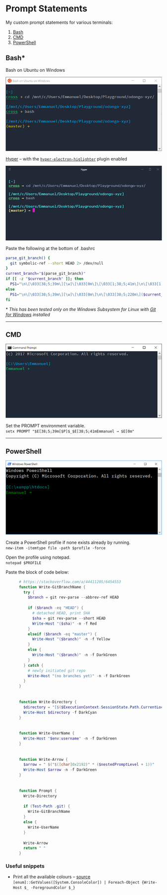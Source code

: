 # Prompt Statements
My custom prompt statements for various terminals:
1. [Bash](#bash)
2. [CMD](#cmd)
3. [PowerShell](#powershell)

## Bash*

Bash on Ubuntu on Windows

![Bash on Ubunut on Windows PS](images/bash.png)

[Hyper](https://hyper.is/) – with the [`hyper-electron-higlighter`](https://www.npmjs.com/package/hyper-electron-highlighter) plugin enabled

![Hyper PS](images/bash_hyper.png)

Paste the following at the bottom of .bashrc

```bash
parse_git_branch() {
  git symbolic-ref --short HEAD 2> /dev/null
}
current_branch="$(parse_git_branch)"
if [[ -z "$current_branch" ]]; then
  PS1="\n\[\033[38;5;39m\][\w]\[\033[0m\]\[\033[1;38;5;41m\]\n\[\033[1;4;38;5;41m\]\u\[\033[0;38;5;220m\] → \[\033[0m\]"
else
  PS1="\n\[\033[38;5;39m\][\w]\[\033[0m\]\n\[\033[38;5;220m\]($current_branch) → \[\033[0m\]"
fi
```

\* *This has been tested only on the Windows Subsystem for Linux with [Git for Windows](https://git-for-windows.github.io/) installed*

---

## CMD

![CMD PS](images/cmd.png)

Set the PROMPT environment variable.  
`setx PROMPT "$E[38;5;39m[$P]$_$E[38;5;41mEmmanuel → $E[0m"`

---

## PowerShell

![PowerShell PS](images/powershell.png)

Create a PowerShell profile if none exists already by running.  
`new-item -itemtype file -path $profile -force`

Open the profile using notepad.  
`notepad $PROFILE`

Paste the block of code below:

```powershell
      # https://stackoverflow.com/a/44411205/6454553
      function Write-GitBranchName {
        try {
          $branch = git rev-parse --abbrev-ref HEAD

          if ($branch -eq "HEAD") {
            # detached HEAD, print SHA
            $sha = git rev-parse --short HEAD
            Write-Host "($sha)" -n -f Red
          }
          elseif ($branch -eq "master") {
            Write-Host "($branch)" -n -f Yellow
          }
          else {
            Write-Host "($branch)" -n -f DarkGreen
          }
        } catch {
          # newly initiated git repo
          Write-Host "(no branches yet)" -n -f DarkGreen
        }
      }


      function Write-Directory {
        $directory = "[$($ExecutionContext.SessionState.Path.CurrentLocation)]"
        Write-Host $directory -f DarkCyan
      }


      function Write-UserName {
        Write-Host "$env:username" -n -f DarkGreen
      }


      function Write-Arrow {
        $arrow = " $("$([char]0x2192)" * ($nestedPromptLevel + 1))"
        Write-Host $arrow -n -f DarkGreen
      }


      function Prompt {
        Write-Directory

        if (Test-Path .git) {
          Write-GitBranchName
        }
        else {
          Write-UserName
        }

        Write-Arrow
        return " "
      }

```

### Useful snippets

- Print all the available colours – [source](https://blogs.technet.microsoft.com/gary/2013/11/20/sample-all-powershell-console-colors/)  
`[enum]::GetValues([System.ConsoleColor]) | Foreach-Object {Write-Host $_ -ForegroundColor $_}`
